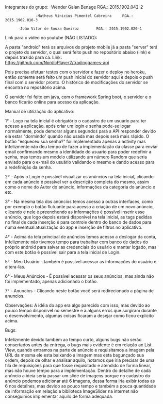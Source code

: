 Integrantes do grupo: -Wender Galan Benage RGA.: 2015.1902.042-2

                  -Matheus Vinicius Pimentel Cabreira     RGA.: 2015.1902.016-3
	      
	      -João Vitor de Souza Queiroz	      RGA.: 2015.1902.020-1 
Link para o vídeo no youtube (NÃO LISTADO):

A pasta "android" terá os arquivos do projeto mobile já a pasta "server" terá o projeto do servidor, o qual será feito push no repositório abaixo (link) e depois trazido para cá. Link: https://github.com/NordicPlayer2/tradinggames-api

Pois precisa efetuar testes com o servidor e fazer o deploy no heroku, então somente será feito um push inicial do servidor aqui e depois o push final com o servidor pronto. O histórico de modificações do servidor se encontra no repositório acima.

O servidor foi feito em java, com o framework Spring boot, o servidor e o banco ficarão online para acesso da aplicação.

Manual de utilização do aplicativo:

1° - Logo na tela inicial é obrigatório o cadastro de um usuário para ter acesso a aplicação, após criar um login e senha pode-se logar normalmente, pode demorar alguns segundos para a API responder devido ela estar "dormindo" quando não usada mas depois será mais rápido. O botão "esqueceu sua senha?" foi implementado apenas a activity mas infelizmente não deu tempo de fazer a implementação da classe para enviar email confirmando mesmo a identidade do usuario para poder redefinir a senha, mas temos um modelo utilizando um número Random que seria enviado para o e-mail do usuário validando o mesmo e dando acesso para a redefinição da senha.

2° - Após o Login é possível visualizar os anúncios na tela inicial, clicando em cada anúncio é possível ver a descrição completa do mesmo, assim como o nome do Autor do anúncio, informações da categoria do anúncio e etc.

3° - Na mesma tela dos anúncios temos acesso a outras interfaces, como por exemplo o botão flutuante para acesso a criação de um novo anúncio, clicando e nele e preenchendo as informações é possível inserir esse anúncio, que logo depois estará disponível na tela inicial, as tags pedidas no final de cada inserção é para controle dentro do banco de dados para numa eventual atualização do app e inserção de filtros no aplicativo.

4° - Acima da tela principal de anúncios temos acesso a deslogar da conta, infelizmente não tivemos tempo para trabalhar com banco de dados do próprio android para salvar as credenciais do usuário e manter logado, mas com este botão é possível sair para a tela inicial de Login.

5° - Meu Usuário - também é possível acessar as informações do usuário e altera-las.

6° - Meus Anúncios - É possível acessar os seus anúncios, mas ainda não foi implementado, apenas adicionado o botão.

7° - Anuncios - Clicando neste botão você será redirecionado a página de anuncios.

Observações: A idéia do app era algo parecido com isso, mas devido ao pouco tempo disponível no semestre e a alguns erros que surgiram durante o desenvolvimento, algumas coisas ficaram a desejar como ficou explicito acima.

Bugs:

Infelizmente devido também ao tempo curto, alguns bugs não serão consertados antes da entrega, o bugs mais evidente é em relação ao List View, quando entramos na parte de anúncio e requisitamos a imagem pela URL da mesma ele esta baixando a imagem mas esta bagunçado sua ordem, depois de olhar e analisar aquilo, notamos que iria precisar de uma fila de requisições para que fosse requisitado e atendido de forma linear, mas não houve tempo para a implementação.
Dentro do detalhe de cada anúncio a ideia seria passar um slide de imagens porque no cadastro do anúncio podemos adicionar até 6 imagens, dessa forma iria exibir todas as 6 nos detalhes, mas devido ao pouco tempo e também a pouca quantidade de informação em relação a biblioteca ImageSlider na internet não conseguimos implementar aquilo de forma adequada.
